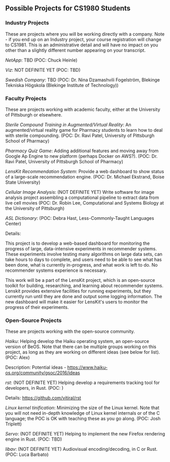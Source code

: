 ## Possible Projects for CS1980 Students

### Industry Projects

These are projects where you will be working directly with a company.  Note - if you end up on an Industry project, your course registration will change to CS1981.  This is an administrative detail and will have no impact on you other than a slightly different number appearing on your transcript.

_NetApp_: TBD (POC: Chuck Heinle)

_Viz_: NOT DEFINITE YET (POC: TBD)

_Swedish Company_: TBD (POC: Dr. Nina Dzamashvili Fogelström, Blekinge Tekniska Högskola (Blekinge Institute of Technology))

### Faculty Projects

These are projects working with academic faculty, either at the University of Pittsburgh or elsewhere.

_Sterile Compound Training in Augmented/Virtual Reality_: An augmented/virtual reality game for Pharmacy students to learn how to deal with sterile compounding. (POC: Dr. Ravi Patel, University of Pittsburgh School of Pharmacy)

_Pharmacy Quiz Game_: Adding additional features and moving away from Google Ap Engine to new platform (perhaps Docker on AWS?). (POC: Dr. Ravi Patel, University of Pittsburgh School of Pharmacy)

_LensKit Recommendation System_: Provide a web dashboard to show status of a large-scale recommendation engine. (POC: Dr. Michael Ekstrand, Boise State University)

_Cellular Image Analysis_: (NOT DEFINITE YET) Write software for image analysis project assembling a computational pipeline to extract data from live cell movies (POC: Dr. Robin Lee, Computational and Systems Biology at the University of Pittsburgh)

_ASL Dictionary_: (POC: Debra Hast, Less-Commonly-Taught Languages Center)

Details:

This project is to develop a web-based dashboard for monitoring the progress of large, data-intensive experiments in recommender systems. These experiments involve testing many algorithms on large data sets, can take hours to days to complete, and users need to be able to see what has been done, what is currently in-progress, and what work is left to do. No recommender systems experience is necessary.
 
This work will be a part of the LensKit project, which is an open-source toolkit for building, researching, and learning about recommender systems. Lenskit provides extensive facilities for running experiments, but they currently run until they are done and output some logging information. The new dashboard will make it easier for LensKit's users to monitor the progress of their experiments.

### Open-Source Projects

These are projects working with the open-source community.

_Haiku_: Helping develop the Haiku operating system, an open-source version of BeOS. Note that there can be multiple groups working on this project, as long as they are working on different ideas (see below for list). (POC: Alex)

Description: Potential ideas - https://www.haiku-os.org/community/gsoc/2016/ideas

_rst_: (NOT DEFINITE YET) Helping develop a requirements tracking tool for developers, in Rust. (POC: )

Details: https://github.com/vitiral/rst

_Linux kernel tinification_: Minimizing the size of the Linux kernel. Note that you will not need in-depth knowledge of Linux kernel internals or of the C language; the POC is OK with teaching these as you go along. (POC: Josh Triplett)

_Servo_: (NOT DEFINITE YET) Helping to implement the new Firefox rendering engine in Rust. (POC: TBD)

_libav_: (NOT DEFINITE YET) Audiovisual encoding/decoding, in C or Rust. (POC: Luca Barbato)